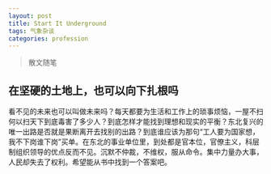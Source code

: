 ```yaml
---
layout: post
title: Start It Underground
tags: 气象杂谈
categories: profession
---
```


> 散文随笔

## 在坚硬的土地上，也可以向下扎根吗
看不见的未来也可以叫做未来吗？每天都要为生活和工作上的琐事烦恼，一屋不扫何以扫天下到底毒害了多少人？到底怎样才能找到理想和现实的平衡？东北复兴的唯一出路是否就是果断离开去找别的出路？到底谁应该为那句“工人要为国家想，我不下岗谁下岗”买单。在东北的事业单位里，到处都是官本位，官僚主义，科层制组织领导的优点反而不见。沉默不仲裁，不维权，服从命令。集中力量办大事，人民却失去了权利。希望能从书中找到一个答案吧。